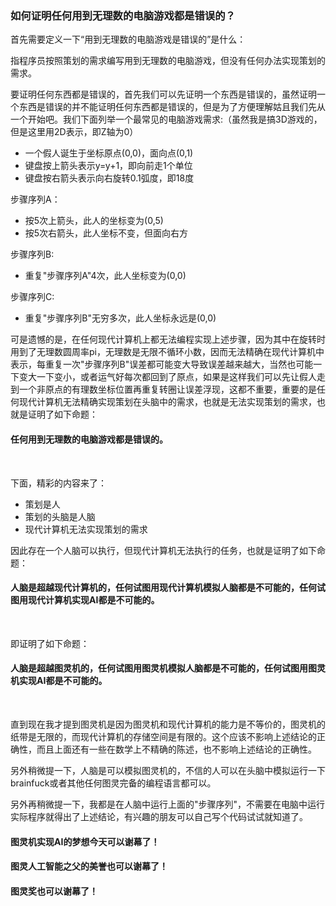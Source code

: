 ### 如何证明任何用到无理数的电脑游戏都是错误的？

首先需要定义一下“用到无理数的电脑游戏是错误的”是什么：

指程序员按照策划的需求编写用到无理数的电脑游戏，但没有任何办法实现策划的需求。

要证明任何东西都是错误的，首先我们可以先证明一个东西是错误的，虽然证明一个东西是错误的并不能证明任何东西都是错误的，但是为了方便理解姑且我们先从一个开始吧。我们下面列举一个最常见的电脑游戏需求:（虽然我是搞3D游戏的，但是这里用2D表示，即Z轴为0）

- 一个假人诞生于坐标原点(0,0)，面向点(0,1)
- 键盘按上箭头表示y=y+1，即向前走1个单位
- 键盘按右箭头表示向右旋转0.1弧度，即18度

步骤序列A：

- 按5次上箭头，此人的坐标变为(0,5)
- 按5次右箭头，此人坐标不变，但面向右方

步骤序列B:

- 重复"步骤序列A"4次，此人坐标变为(0,0)

步骤序列C:
- 重复"步骤序列B"无穷多次，此人坐标永远是(0,0)

可是遗憾的是，在任何现代计算机上都无法编程实现上述步骤，因为其中在旋转时用到了无理数圆周率pi，无理数是无限不循环小数，因而无法精确在现代计算机中表示，每重复一次"步骤序列B"误差都可能变大导致误差越来越大，当然也可能一下变大一下变小，或者运气好每次都回到了原点，如果是这样我们可以先让假人走到一个非原点的有理数坐标位置再重复转圈让误差浮现，这都不重要，重要的是任何现代计算机无法精确实现策划在头脑中的需求，也就是无法实现策划的需求，也就是证明了如下命题：

#### 任何用到无理数的电脑游戏都是错误的。

<br/>

下面，精彩的内容来了：

- 策划是人
- 策划的头脑是人脑
- 现代计算机无法实现策划的需求

因此存在一个人脑可以执行，但现代计算机无法执行的任务，也就是证明了如下命题：

#### 人脑是超越现代计算机的，任何试图用现代计算机模拟人脑都是不可能的，任何试图用现代计算机实现AI都是不可能的。

<br/>

即证明了如下命题：

#### 人脑是超越图灵机的，任何试图用图灵机模拟人脑都是不可能的，任何试图用图灵机实现AI都是不可能的。

<br/>

直到现在我才提到图灵机是因为图灵机和现代计算机的能力是不等价的，图灵机的纸带是无限的，而现代计算机的存储空间是有限的。这个应该不影响上述结论的正确性，而且上面还有一些在数学上不精确的陈述，也不影响上述结论的正确性。

另外稍微提一下，人脑是可以模拟图灵机的，不信的人可以在头脑中模拟运行一下brainfuck或者其他任何图灵完备的编程语言都可以。

另外再稍微提一下，我都是在人脑中运行上面的"步骤序列"，不需要在电脑中运行实际程序就得出了上述结论，有兴趣的朋友可以自己写个代码试试就知道了。

#### 图灵机实现AI的梦想今天可以谢幕了！
#### 图灵人工智能之父的美誉也可以谢幕了！
#### 图灵奖也可以谢幕了！
